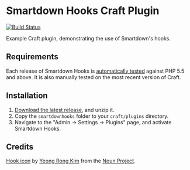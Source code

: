 # Smartdown Hooks Craft Plugin #

[![Build Status](https://travis-ci.org/experience/smartdownhooks.craft-plugin.svg?branch=master)](https://travis-ci.org/experience/smartdownhooks.craft-plugin)

Example Craft plugin, demonstrating the use of Smartdown's hooks.

## Requirements ##
Each release of Smartdown Hooks is [automatically tested][build-status] against PHP 5.5 and above. It is also manually tested on the most recent version of Craft.

[build-status]: https://travis-ci.org/experience/smartdownhooks.craft-plugin "See the Smartdown Hooks build status on Travis CI"

## Installation ##

1. [Download the latest release][download], and unzip it.
2. Copy the `smartdownhooks` folder to your `craft/plugins` directory.
3. Navigate to the "Admin &rarr; Settings &rarr; Plugins" page, and activate Smartdown Hooks.

[download]: https://github.com/experience/smartdownhooks.craft-plugin/releases/download/0.0.0/smartdownhooks-0.0.0.zip "Download the latest release"

## Credits ##
[Hook icon][icon] by [Yeong Rong Kim][icon-author] from the [Noun Project][noun-project].

[icon]: https://thenounproject.com/search/?q=hook&i=738678
[icon-author]: https://thenounproject.com/yeongrong.kim.5
[noun-project]:https://thenounproject.com 
